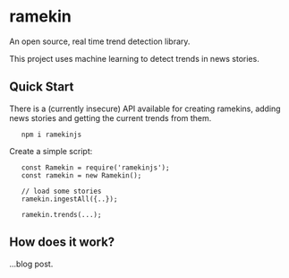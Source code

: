 # ramekin
An open source, real time trend detection library.

This project uses machine learning to detect trends in news stories.

## Quick Start

There is a (currently insecure) API available for creating ramekins, adding news stories and getting the current trends from them.
```
   npm i ramekinjs
```
Create a simple script:
```
   const Ramekin = require('ramekinjs');
   const ramekin = new Ramekin();

   // load some stories
   ramekin.ingestAll({..});

   ramekin.trends(...); 
```
## How does it work?

...blog post.
